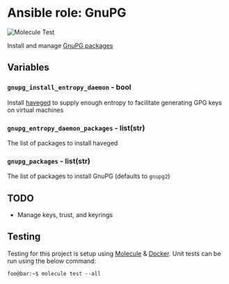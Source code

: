 # Ansible role: GnuPG

![Molecule Test](https://github.com/crgwilson/ansible-role-gnupg/workflows/Molecule%20Test/badge.svg)

Install and manage [GnuPG packages](https://gnupg.org/)


## Variables

### `gnupg_install_entropy_daemon` - bool

Install [haveged](https://www.issihosts.com/haveged/) to supply enough entropy to facilitate generating GPG keys on virtual machines


### `gnupg_entropy_daemon_packages` - list(str)

The list of packages to install haveged


### `gnupg_packages` - list(str)

The list of packages to install GnuPG (defaults to `gnupg2`)


## TODO

* Manage keys, trust, and keyrings


## Testing

Testing for this project is setup using [Molecule](https://molecule.readthedocs.io/en/stable/) & [Docker](https://www.docker.com/).
Unit tests can be run using the below command:

```console
foo@bar:~$ molecule test --all
```
